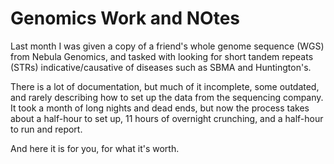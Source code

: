 # Genomics Work and NOtes

Last month I was given a copy of a friend's whole genome sequence (WGS) from Nebula Genomics, and tasked with looking for short tandem repeats (STRs) indicative/causative of diseases such as SBMA and Huntington's.

There is a lot of documentation, but much of it incomplete, some outdated, and rarely describing how to set up the data from the sequencing company. It took a month of long nights and dead ends, but now the process takes about a half-hour to set up, 11 hours of overnight crunching, and a half-hour to run and report.

And here it is for you, for what it's worth.
